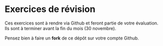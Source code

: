 # Exercices de révision

Ces exercices sont à rendre via Github et feront partie de votre évaluation. Ils sont à terminer avant la fin du mois (30 novembre).

Pensez bien à faire un **fork** de ce dépôt sur votre compte Github.
